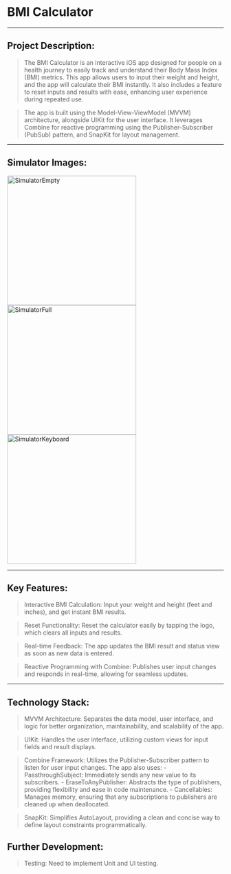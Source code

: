 # BMI Calculator

---

## Project Description:
> The BMI Calculator is an interactive iOS app designed for people on a health journey to easily track and understand their Body Mass Index (BMI) metrics. This app allows users to input their weight and height, and the app will calculate their BMI instantly. It also includes a feature to reset inputs and results with ease, enhancing user experience during repeated use.

> The app is built using the Model-View-ViewModel (MVVM) architecture, alongside UIKit for the user interface. It leverages Combine for reactive programming using the Publisher-Subscriber (PubSub) pattern, and SnapKit for layout management.

---

## Simulator Images:

<img src="https://github.com/user-attachments/assets/dcd7d566-fdef-4261-b3ac-b671e1f3e4cf" alt="SimulatorEmpty" width="300"/>

<img src="https://github.com/user-attachments/assets/6cf13d30-ef18-4f6a-827f-70513dd9c01c" alt="SimulatorFull" width="300"/>

<img src="https://github.com/user-attachments/assets/063228d9-319c-44ee-b656-93ae52e9ef7b" alt="SimulatorKeyboard" width="300"/>


---

## Key Features:
> Interactive BMI Calculation: Input your weight and height (feet and inches), and get instant BMI results.
    
> Reset Functionality: Reset the calculator easily by tapping the logo, which clears all inputs and results.
    
> Real-time Feedback: The app updates the BMI result and status view as soon as new data is entered.
    
> Reactive Programming with Combine: Publishes user input changes and responds in real-time, allowing for seamless updates.
    
---

## Technology Stack:
> MVVM Architecture: Separates the data model, user interface, and logic for better organization, maintainability, and scalability of the app.
    
> UIKit: Handles the user interface, utilizing custom views for input fields and result displays.

> Combine Framework: Utilizes the Publisher-Subscriber pattern to listen for user input changes. The app also uses:
    - PassthroughSubject: Immediately sends any new value to its subscribers.
    - EraseToAnyPublisher: Abstracts the type of publishers, providing flexibility and ease in code maintenance.
    - Cancellables: Manages memory, ensuring that any subscriptions to publishers are cleaned up when deallocated.

> SnapKit: Simplifies AutoLayout, providing a clean and concise way to define layout constraints programmatically.
    
    
## Further Development:
> Testing: Need to implement Unit and UI testing.
